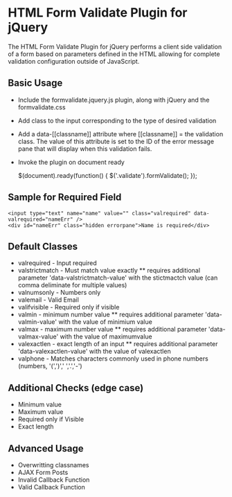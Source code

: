 HTML Form Validate Plugin for jQuery
====================================

The HTML Form Validate Plugin for jQuery performs a client side validation of a form based on parameters defined in the HTML allowing for complete validation configuration outside of JavaScript.

Basic Usage
-----------
* Include the formvalidate.jquery.js plugin, along with jQuery and the formvalidate.css
* Add class to the input corresponding to the type of desired validation
* Add a data-[[classname]] attribute where [[classname]] = the validation class.  The value of this attribute is set to the ID of the error message pane that will display when this validation fails.
* Invoke the plugin on document ready

	$(document).ready(function() {
		$('.validate').formValidate();
	});


Sample for Required Field
-------------------------

	<input type="text" name="name" value="" class="valrequired" data-valrequired="nameErr" />
	<div id="nameErr" class="hidden errorpane">Name is required</div>


Default Classes
------------------
* valrequired  -  Input required
* valstrictmatch   -  Must match value exactly
** requires additional parameter 'data-valstrictmatch-value' with the stictmactch value  (can comma deliminate for multiple values) 
* valnumsonly  -  Numbers only
* valemail  -  Valid Email
* valifvisible  -  Required only if visible
* valmin - minimum number value
** requires additional parameter 'data-valmin-value' with the value of minimium value
* valmax - maximum number value
** requires additional parameter 'data-valmax-value' with the value of maximumvalue
* valexactlen - exact length of an input
** requires additional parameter 'data-valexactlen-value' with the value of valexactlen
* valphone - Matches characters commonly used in phone numbers (numbers, '(',')',' ','.','-')


Additional Checks (edge case)
-----------------------------
* Minimum value
* Maximum value
* Required only if Visible
* Exact length

Advanced Usage
--------------
* Overwritting classnames
* AJAX Form Posts
* Invalid Callback Function
* Valid Callback Function